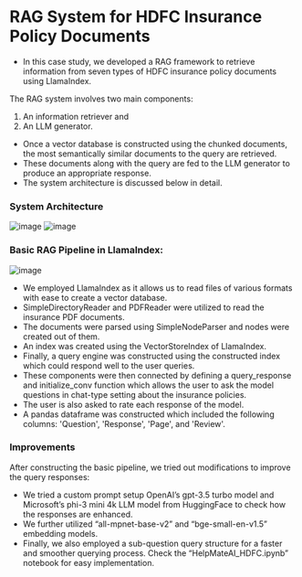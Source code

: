 # RAG System for HDFC Insurance Policy Documents
- In this case study, we developed a RAG framework to retrieve information from seven types of HDFC insurance policy documents using LlamaIndex.

The RAG system involves two main components: 
1. An information retriever and
2. An LLM generator.
  
- Once a vector database is constructed using the chunked documents, the most semantically similar documents to the query are retrieved.
- These documents along with the query are fed to the LLM generator to produce an appropriate response.
- The system architecture is discussed below in detail.

### System Architecture

![image](https://github.com/user-attachments/assets/0b1eedd1-2662-4b62-91eb-54417906a00c)
![image](https://github.com/user-attachments/assets/20a4f885-08f4-4207-92d8-e79fcdd826ab)


### Basic RAG Pipeline in LlamaIndex:
![image](https://github.com/user-attachments/assets/dbc4d2d0-0c1a-4ab2-9a5f-a91a4aa44ec3)

- We employed LlamaIndex as it allows us to read files of various formats with ease to create a vector database.
- SimpleDirectoryReader and PDFReader were utilized to read the insurance PDF documents.
- The documents were parsed using SimpleNodeParser and nodes were created out of them.
- An index was created using the VectorStoreIndex of LlamaIndex.
- Finally, a query engine was constructed using the constructed index which could respond well to the user queries.
- These components were then connected by defining a query_response and initialize_conv function which allows the user to ask the model questions in chat-type setting about the insurance policies.
- The user is also asked to rate each response of the model.
- A pandas dataframe was constructed which included the following columns: 'Question', 'Response', 'Page', and 'Review'.

### Improvements
After constructing the basic pipeline, we tried out modifications to improve the query responses:
- We tried a custom prompt setup OpenAI’s gpt-3.5 turbo model and Microsoft’s phi-3 mini 4k LLM model from HuggingFace to check how the responses are enhanced.
- We further utilized “all-mpnet-base-v2” and “bge-small-en-v1.5” embedding models.
- Finally, we also employed a sub-question query structure for a faster and smoother querying process.
Check the “HelpMateAI_HDFC.ipynb” notebook for easy implementation.

